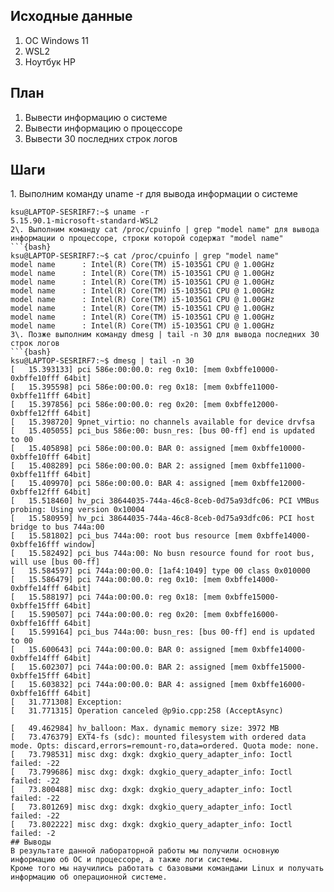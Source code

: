 ## Исходные данные

1.  ОС Windows 11
2.  WSL2
3.  Ноутбук HP

## План
1.  Вывести информацию о системе
2.  Вывести информацию о процессоре
3.  Вывести 30 последних строк логов
## Шаги
1\.  Выполним команду uname -r для вывода информации о системе
```{bash}
ksu@LAPTOP-SESRIRF7:~$ uname -r
5.15.90.1-microsoft-standard-WSL2
2\. Выполним команду cat /proc/cpuinfo | grep "model name" для вывода информации о процессоре, строки которой содержат "model name"
```{bash}
ksu@LAPTOP-SESRIRF7:~$ cat /proc/cpuinfo | grep "model name"
model name      : Intel(R) Core(TM) i5-1035G1 CPU @ 1.00GHz
model name      : Intel(R) Core(TM) i5-1035G1 CPU @ 1.00GHz
model name      : Intel(R) Core(TM) i5-1035G1 CPU @ 1.00GHz
model name      : Intel(R) Core(TM) i5-1035G1 CPU @ 1.00GHz
model name      : Intel(R) Core(TM) i5-1035G1 CPU @ 1.00GHz
model name      : Intel(R) Core(TM) i5-1035G1 CPU @ 1.00GHz
model name      : Intel(R) Core(TM) i5-1035G1 CPU @ 1.00GHz
model name      : Intel(R) Core(TM) i5-1035G1 CPU @ 1.00GHz
3\. Позже выполним команду dmesg | tail -n 30 для вывода последних 30 строк логов
```{bash}
ksu@LAPTOP-SESRIRF7:~$ dmesg | tail -n 30
[   15.393133] pci 586e:00:00.0: reg 0x10: [mem 0xbffe10000-0xbffe10fff 64bit]
[   15.395598] pci 586e:00:00.0: reg 0x18: [mem 0xbffe11000-0xbffe11fff 64bit]
[   15.397856] pci 586e:00:00.0: reg 0x20: [mem 0xbffe12000-0xbffe12fff 64bit]
[   15.398720] 9pnet_virtio: no channels available for device drvfsa
[   15.405055] pci_bus 586e:00: busn_res: [bus 00-ff] end is updated to 00
[   15.405898] pci 586e:00:00.0: BAR 0: assigned [mem 0xbffe10000-0xbffe10fff 64bit]
[   15.408289] pci 586e:00:00.0: BAR 2: assigned [mem 0xbffe11000-0xbffe11fff 64bit]
[   15.409970] pci 586e:00:00.0: BAR 4: assigned [mem 0xbffe12000-0xbffe12fff 64bit]
[   15.518460] hv_pci 38644035-744a-46c8-8ceb-0d75a93dfc06: PCI VMBus probing: Using version 0x10004
[   15.580959] hv_pci 38644035-744a-46c8-8ceb-0d75a93dfc06: PCI host bridge to bus 744a:00
[   15.581802] pci_bus 744a:00: root bus resource [mem 0xbffe14000-0xbffe16fff window]
[   15.582492] pci_bus 744a:00: No busn resource found for root bus, will use [bus 00-ff]
[   15.584597] pci 744a:00:00.0: [1af4:1049] type 00 class 0x010000
[   15.586479] pci 744a:00:00.0: reg 0x10: [mem 0xbffe14000-0xbffe14fff 64bit]
[   15.588197] pci 744a:00:00.0: reg 0x18: [mem 0xbffe15000-0xbffe15fff 64bit]
[   15.590507] pci 744a:00:00.0: reg 0x20: [mem 0xbffe16000-0xbffe16fff 64bit]
[   15.599164] pci_bus 744a:00: busn_res: [bus 00-ff] end is updated to 00
[   15.600643] pci 744a:00:00.0: BAR 0: assigned [mem 0xbffe14000-0xbffe14fff 64bit]
[   15.602307] pci 744a:00:00.0: BAR 2: assigned [mem 0xbffe15000-0xbffe15fff 64bit]
[   15.603832] pci 744a:00:00.0: BAR 4: assigned [mem 0xbffe16000-0xbffe16fff 64bit]
[   31.771308] Exception:
[   31.771315] Operation canceled @p9io.cpp:258 (AcceptAsync)

[   49.462984] hv_balloon: Max. dynamic memory size: 3972 MB
[   73.476379] EXT4-fs (sdc): mounted filesystem with ordered data mode. Opts: discard,errors=remount-ro,data=ordered. Quota mode: none.
[   73.798531] misc dxg: dxgk: dxgkio_query_adapter_info: Ioctl failed: -22
[   73.799686] misc dxg: dxgk: dxgkio_query_adapter_info: Ioctl failed: -22
[   73.800488] misc dxg: dxgk: dxgkio_query_adapter_info: Ioctl failed: -22
[   73.801269] misc dxg: dxgk: dxgkio_query_adapter_info: Ioctl failed: -22
[   73.802222] misc dxg: dxgk: dxgkio_query_adapter_info: Ioctl failed: -2
## Выводы
В результате данной лабораторной работы мы получили основную информацию об ОС и процессоре, а также логи системы.
Кроме того мы научились работать с базовыми командами Linux и получать информацию об операционной системе.